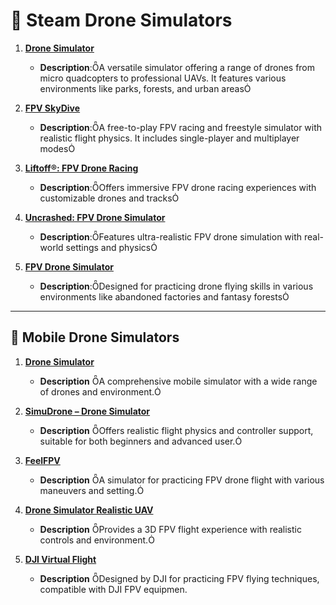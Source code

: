 # 🚁 Steam Drone Simulators

1. **[Drone Simulator](https://store.steampowered.com/app/1841740/Drone_Simulator/)**
   - **Description**:A versatile simulator offering a range of drones from micro quadcopters to professional UAVs. It features various environments like parks, forests, and urban areas

2. **[FPV SkyDive](https://store.steampowered.com/app/1278060/FPV_SkyDive__FPV_Drone_Simulator/)**
   - **Description**:A free-to-play FPV racing and freestyle simulator with realistic flight physics. It includes single-player and multiplayer modes
3. **[Liftoff®: FPV Drone Racing](https://store.steampowered.com/app/410340/Liftoff_FPV_Drone_Racing/)**
   - **Description**:Offers immersive FPV drone racing experiences with customizable drones and tracks

4. **[Uncrashed: FPV Drone Simulator](https://store.steampowered.com/app/1682970/Uncrashed__FPV_Drone_Simulator/)**
   - **Description**:Features ultra-realistic FPV drone simulation with real-world settings and physics

5. **[FPV Drone Simulator](https://store.steampowered.com/app/691730/FPV_Drone_Simulator/)**
   - **Description**:Designed for practicing drone flying skills in various environments like abandoned factories and fantasy forests

---

## 📱 Mobile Drone Simulators

1. **[Drone Simulator](https://play.google.com/store/apps/details?id=com.ammonite.dronesimulator)**
   - **Description** A comprehensive mobile simulator with a wide range of drones and environment.

2. **[SimuDrone – Drone Simulator](https://play.google.com/store/apps/details?id=com.makkuzu.simudrone)**
   - **Description** Offers realistic flight physics and controller support, suitable for both beginners and advanced user.

3. **[FeelFPV](https://play.google.com/store/apps/details?id=com.FullFocusStudio.FeelFPV)**
   - **Description** A simulator for practicing FPV drone flight with various maneuvers and setting.

4. **[Drone Simulator Realistic UAV](https://play.google.com/store/apps/details?id=com.rectu.DroneSimulatorRealistic)**
   - **Description** Provides a 3D FPV flight experience with realistic controls and environment.

5. **[DJI Virtual Flight](https://apps.apple.com/us/app/dji-virtual-flight/id1541992396)**
   - **Description** Designed by DJI for practicing FPV flying techniques, compatible with DJI FPV equipmen.
